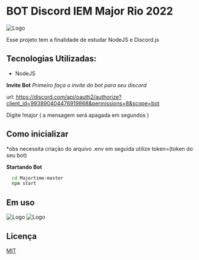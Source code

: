 # BOT Discord IEM Major Rio 2022
![Logo](https://cdn.discordapp.com/attachments/1016189465615679571/1016189890322497596/major.png)

Esse projeto tem a finalidade de estudar NodeJS e Discord.js

## Tecnologias Utilizadas:

- NodeJS

**Invite Bot**
*Primeiro faça o invite do bot para seu discord*

url: https://discord.com/api/oauth2/authorize?client_id=993890404476919868&permissions=8&scope=bot

Digite !major ( a mensagem será apagada em segundos )


## Como inicializar
*obs necessita criação do arquivo .env em seguida utilize
token=(token do seu bot)

**Startando Bot**
```bash
  cd Majortime-master
  npm start
```

## Em uso
![Logo](https://cdn.discordapp.com/attachments/1016141006162366535/1016190383052558507/unknown.png)
![Logo](https://cdn.discordapp.com/attachments/1016141006162366535/1016190782467739708/unknown.png)

## Licença

[MIT](https://choosealicense.com/licenses/mit/)
